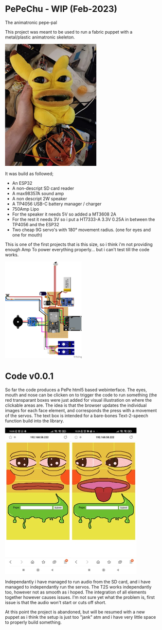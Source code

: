 # PePeChu - WIP (Feb-2023)
The animatronic pepe-pal

This project was meant to be used to run a fabric puppet with a metal/plastic
animatronic skeleton. 

![alt text](https://github.com/IamIamI/PePeChu/blob/main/images/IMG_20221101_183807.jpg?raw=true)

It was build as followed;
  - An ESP32
  - A non-descript SD card reader
  - A max98357A sound amp
  - A non descript 2W speaker
  - A TP4056 USB-C battery manager / charger
  - 750Amp Lipo
  - For the speaker it needs 5V so added a MT3608 2A
  - For the rest it needs 3V so i put a HT7333-A 3.3V 0.25A in between the 
      TP4056 and the ESP32
  - Two cheap 9G servo's with 180° movement radius. (one for eyes and one for mouth)
  
This is one of the first projects that is this size, so i think i'm not providing enough Amp 
To power everything properly... but i can't test till the code works.

<img src="https://github.com/IamIamI/PePeChu/blob/main/Robo_pepev2_bb.jpg" width="50%"/>

# Code v0.0.1
So far the code produces a PePe html5 based webinterface. The eyes, mouth and nose can be clicken on to trigger
the code to run something (the red transparant boxes were just added for visual illustration on where the clickable areas are. 
The idea is that the browser updates the individual images for each face element, and corresponds
the press with a movement of the servos. The text box is intended for a bare-bones Text-2-speech function build into the library.

![alt text](https://github.com/IamIamI/PePeChu/blob/main/images/PePeChu_interface_def.jpg?raw=true)![alt text](https://github.com/IamIamI/PePeChu/blob/main/images/PePeChu_interface_interact.jpg?raw=true)

Independantly i have managed to run audio from the SD card, and i have managed to independantly run 
the servos. The T2S works independantly too, however not as smooth as i hoped.
The integration of all elements together however causes issues.
I'm not sure yet what the problem is, first issue is that the audio won't start or cuts off short.

At this point the project is abandoned, but will be resumed with a new puppet as i think the setup is just too "jank" atm and i have very little space to properly build something. 

